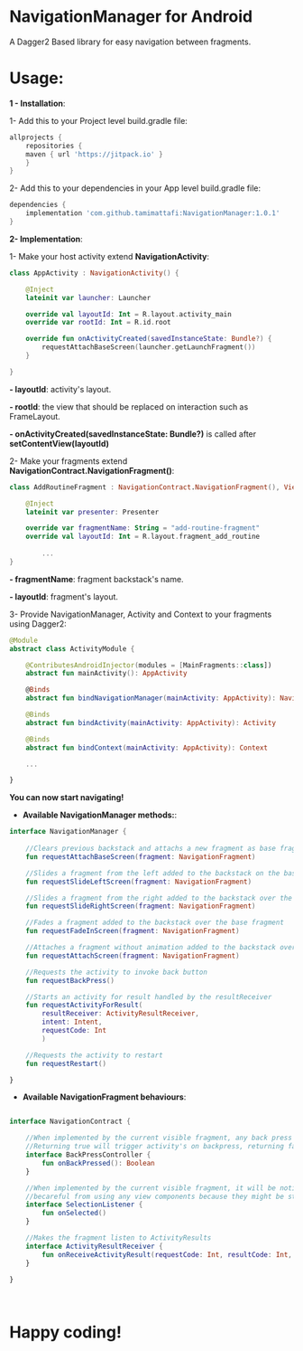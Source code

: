 # NavigationManager for Android
A Dagger2 Based library for easy navigation between fragments.

# Usage:

**1 - Installation**:

1- Add this to your Project level build.gradle file:

```gradle
allprojects {
    repositories {
	maven { url 'https://jitpack.io' }
    }
}
```
  2- Add this to your dependencies in your App level build.gradle file:

```gradle
dependencies {
    implementation 'com.github.tamimattafi:NavigationManager:1.0.1'
}
```

**2- Implementation**:

1- Make your host activity extend **NavigationActivity**: 

```kotlin
class AppActivity : NavigationActivity() {

	@Inject
	lateinit var launcher: Launcher

	override val layoutId: Int = R.layout.activity_main
	override var rootId: Int = R.id.root

	override fun onActivityCreated(savedInstanceState: Bundle?) {
		requestAttachBaseScreen(launcher.getLaunchFragment())
	}

}
```
**- layoutId**: activity's layout.

**- rootId**: the view that should be replaced on interaction such as FrameLayout.

**- onActivityCreated(savedInstanceState: Bundle?)** is called after **setContentView(layoutId)**


2- Make your fragments extend **NavigationContract.NavigationFragment()**:



```kotlin
class AddRoutineFragment : NavigationContract.NavigationFragment(), View {

	@Inject
	lateinit var presenter: Presenter

	override var fragmentName: String = "add-routine-fragment"
	override val layoutId: Int = R.layout.fragment_add_routine
        
        ...
}
```    
    
**- fragmentName**: fragment backstack's name.

**- layoutId**: fragment's layout.

3- Provide NavigationManager, Activity and Context to your fragments using Dagger2:

```kotlin
@Module
abstract class ActivityModule {

	@ContributesAndroidInjector(modules = [MainFragments::class])
	abstract fun mainActivity(): AppActivity

	@Binds
	abstract fun bindNavigationManager(mainActivity: AppActivity): NavigationContract.NavigationManager

	@Binds
	abstract fun bindActivity(mainActivity: AppActivity): Activity

	@Binds
	abstract fun bindContext(mainActivity: AppActivity): Context

	...

}
```
     
**You can now start navigating!**

- **Available NavigationManager methods:**:

```kotlin
interface NavigationManager {
        
	//Clears previous backstack and attachs a new fragment as base fragment
	fun requestAttachBaseScreen(fragment: NavigationFragment)

	//Slides a fragment from the left added to the backstack on the base fragment
	fun requestSlideLeftScreen(fragment: NavigationFragment)

	//Slides a fragment from the right added to the backstack over the base fragment
	fun requestSlideRightScreen(fragment: NavigationFragment)

	//Fades a fragment added to the backstack over the base fragment
	fun requestFadeInScreen(fragment: NavigationFragment)

	//Attaches a fragment without animation added to the backstack over the base fragment
	fun requestAttachScreen(fragment: NavigationFragment)

	//Requests the activity to invoke back button
	fun requestBackPress()

	//Starts an activity for result handled by the resultReceiver
	fun requestActivityForResult(
		resultReceiver: ActivityResultReceiver,
		intent: Intent,
		requestCode: Int
		)

	//Requests the activity to restart
	fun requestRestart()

}
```
          
- **Available NavigationFragment behaviours**:

```kotlin

interface NavigationContract {

	//When implemented by the current visible fragment, any back press will call its onBackPressed instead of activity's one.
	//Returning true will trigger activity's on backpress, returning false will not.
	interface BackPressController {
		fun onBackPressed(): Boolean
	}

	//When implemented by the current visible fragment, it will be notified onAttach.
	//becareful from using any view components because they might be still null when this method is called
	interface SelectionListener {
		fun onSelected()
	}

	//Makes the fragment listen to ActivityResults
	interface ActivityResultReceiver {
		fun onReceiveActivityResult(requestCode: Int, resultCode: Int, data: Intent?)
	}

}
	  
	  
```
          
# Happy coding!
